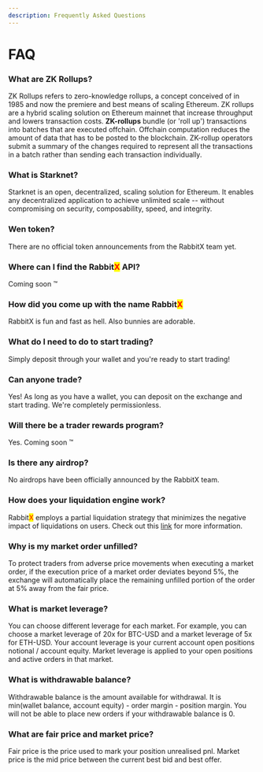 ```yaml
---
description: Frequently Asked Questions
---
```


# FAQ

### What are ZK Rollups?

ZK Rollups refers to zero-knowledge rollups, a concept conceived of in 1985 and now the premiere and best means of scaling Ethereum. ZK rollups are a hybrid scaling solution on Ethereum mainnet that increase throughput and lowers transaction costs. **ZK-rollups** bundle (or 'roll up') transactions into batches that are executed offchain. Offchain computation reduces the amount of data that has to be posted to the blockchain. ZK-rollup operators submit a summary of the changes required to represent all the transactions in a batch rather than sending each transaction individually.&#x20;

### What is Starknet?

Starknet is an open, decentralized, scaling solution for Ethereum. It enables any decentralized application to achieve unlimited scale -- without compromising on security, composability, speed, and integrity.&#x20;

### Wen token?

There are no official token announcements from the RabbitX team yet.

### Where can I find the Rabbit<mark style="color:red;">X</mark> API?

Coming soon :tm:

### How did you come up with the name Rabbit<mark style="color:red;">X</mark>

RabbitX is fun and fast as hell. Also bunnies are adorable.

### What do I need to do to start trading?

Simply deposit through your wallet and you're ready to start trading!

### Can anyone trade?

Yes! As long as you have a wallet, you can deposit on the exchange and start trading. We're completely permissionless.

### Will there be a trader rewards program?

Yes. Coming soon :tm:

### Is there any airdrop?

No airdrops have been officially announced by the RabbitX team.

### How does your liquidation engine work?

Rabbit<mark style="color:red;">X</mark> employs a partial liquidation strategy that minimizes the negative impact of liquidations on users. Check out this [link](liquidations.md) for more information.

### Why is my market order unfilled?

To protect traders from adverse price movements when executing a market order, if the execution price of a market order deviates beyond 5%, the exchange will automatically place the remaining unfilled portion of the order at 5% away from the fair price.

### What is market leverage?

You can choose different leverage for each market. For example, you can choose a market leverage of 20x for BTC-USD and a market leverage of 5x for ETH-USD. Your account leverage is your current account open positions notional / account equity. Market leverage is applied to your open positions and active orders in that market.

### What is withdrawable balance?

Withdrawable balance is the amount available for withdrawal. It is min(wallet balance, account equity) - order margin - position margin. You will not be able to place new orders if your withdrawable balance is 0.

### What are fair price and market price?

Fair price is the price used to mark your position unrealised pnl. Market price is the mid price between the current best bid and best offer.
